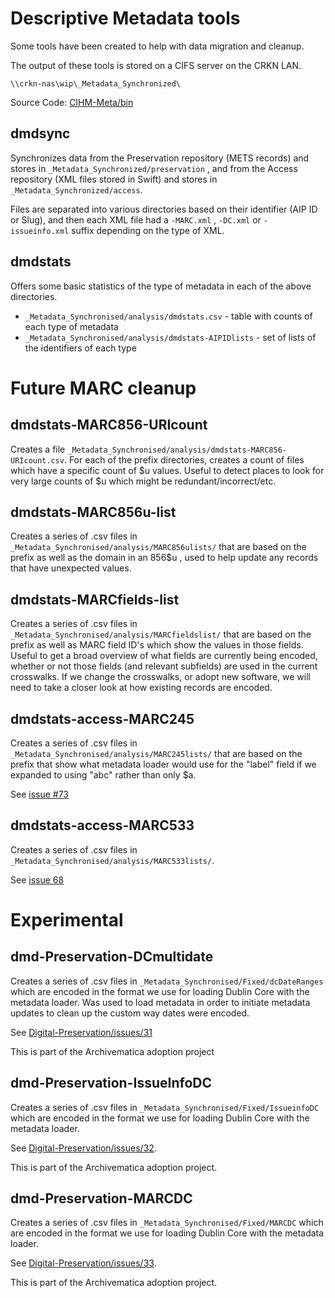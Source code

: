 # Descriptive Metadata tools


Some tools have been created to help with data migration and cleanup.

The output of these tools is stored on a CIFS server on the CRKN LAN.

`\\crkn-nas\wip\_Metadata_Synchronized\`


Source Code: [CIHM-Meta/bin](../CIHM-Meta/bin)

## dmdsync

Synchronizes data from the Preservation repository (METS records) and stores in `_Metadata_Synchronized/preservation` , 
and from the Access repository (XML files stored in Swift) and stores in `_Metadata_Synchronized/access`.

Files are separated into various directories based on their identifier (AIP ID or Slug), and then each XML file had a 
`-MARC.xml` , `-DC.xml` or `-issueinfo.xml` suffix depending on the type of XML.

## dmdstats

Offers some basic statistics of the type of metadata in each of the above directories.

* `_Metadata_Synchronised/analysis/dmdstats.csv` - table with counts of each type of metadata
* `_Metadata_Synchronised/analysis/dmdstats-AIPIDlists` - set of lists of the identifiers of each type


# Future MARC cleanup


## dmdstats-MARC856-URIcount

Creates a file `_Metadata_Synchronised/analysis/dmdstats-MARC856-URIcount.csv`. For each of the prefix directories, creates a count of files which have
a specific count of $u values. Useful to detect places to look for very large counts of $u which might be redundant/incorrect/etc.

## dmdstats-MARC856u-list

Creates a series of .csv files in `_Metadata_Synchronised/analysis/MARC856ulists/` that are based on the prefix as well as the domain in an 856$u , used to
help update any records that have unexpected values.

## dmdstats-MARCfields-list

Creates a series of .csv files in `_Metadata_Synchronised/analysis/MARCfieldslist/` that are based on the prefix as well as MARC field ID's which show the values in those fields.
Useful to get a broad overview of what fields are currently being encoded, whether or not those fields (and relevant subfields) are used in the current
crosswalks. If we change the crosswalks, or adopt new software, we will need to take a closer look at how existing records are encoded.

## dmdstats-access-MARC245

Creates a series of .csv files in `_Metadata_Synchronised/analysis/MARC245lists/` that are based on the prefix that show what metadata loader would
use for the "label" field if we expanded to using "abc" rather than only $a.

See [issue #73](https://github.com/crkn-rcdr/cihm-metadatabus/issues/73)

## dmdstats-access-MARC533

Creates a series of .csv files in `_Metadata_Synchronised/analysis/MARC533lists/`.

See [issue 68](https://github.com/crkn-rcdr/cihm-metadatabus/issues/68)


# Experimental

## dmd-Preservation-DCmultidate

Creates a series of .csv files in `_Metadata_Synchronised/Fixed/dcDateRanges` which are encoded in the format we use for loading Dublin Core with the metadata loader. Was used to load metadata in order to initiate metadata updates to clean up the custom way dates were encoded.

See [Digital-Preservation/issues/31](https://github.com/crkn-rcdr/Digital-Preservation/issues/31)

This is part of the Archivematica adoption project

## dmd-Preservation-IssueInfoDC

Creates a series of .csv files in `_Metadata_Synchronised/Fixed/IssueinfoDC` which are encoded in the format we use for loading
Dublin Core with the metadata loader.

See [Digital-Preservation/issues/32](https://github.com/crkn-rcdr/Digital-Preservation/issues/32).

This is part of the Archivematica adoption project.


## dmd-Preservation-MARCDC

Creates a series of .csv files in `_Metadata_Synchronised/Fixed/MARCDC` which are encoded in the format we use for loading
Dublin Core with the metadata loader.

See [Digital-Preservation/issues/33](https://github.com/crkn-rcdr/Digital-Preservation/issues/33).

This is part of the Archivematica adoption project.
